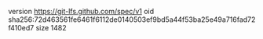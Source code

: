version https://git-lfs.github.com/spec/v1
oid sha256:72d463561fe6461f6112de0140503ef9bd5a44f53ba25e49a716fad72f410ed7
size 1482
